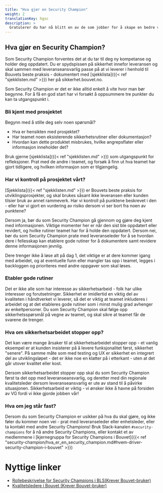 ```yaml
---
title: "Hva gjør en Security Champion"
weight: 2
translationKey: hgsc
description: >
  Gratulerer du har nå blitt en av de som jobber for å skape en bedre verden! Det vanskeligste er nå gjort, så nå skal vi bare å begynne med å ta små skritt i riktig retning.
---
```

## Hva gjør en Security Champion?
Som Security Champion forventes det at du tar til deg ny kompetanse og holder deg oppdatert. Du er spydspissen på sikkerhet innefor leveransen og skal sammen med leveranseansvarlig passe på at vi leverer i henhold til Bouvets beste praksis - dokumentert med [sjekklista]({{< ref "sjekklisten.md" >}}) her på sikkerhet.bouvet.no.

Som Security Champion er det er ikke alltid enkelt å vite hvor man bør begynne. For å få en god start har vi forsøkt å oppsummere tre punkter du kan ta utgangspunkt i.

### Bli kjent med prosjektet
Begynn med å stille deg selv noen spørsmål?

* Hva er hensikten med prosjektet?
* Har teamet noen eksisterende sikkerhetsrutiner eller dokumentasjon?
* Hvordan kan dette produktet misbrukes, hvilke angrepsflater eller informasjon inneholder det?

Bruk gjerne [sjekklista]({{< ref "sjekklisten.md" >}}) som utgangspunkt for refleksjoner. Prat med de andre i teamet, og forsøk å finn ut hva teamet har gjort tidligere, og hvilken informasjon som er tilgjengelig. 

### Har vi kontroll på prosjektet vårt?
[Sjekklista]({{< ref "sjekklisten.md" >}}) er Bouvets beste praksis for utviklingsprosjekter, og skal brukes såsant ikke leveransen eller kunden tilsier bruk av annet rammeverk. Har vi kontroll på punktene beskrevet i den - eller har vi gjort en vurdering av risiko dersom vi ser bort fra noen av punktene? 

Dersom ja, bør du som Security Champion gå gjennom og gjøre deg kjent med informasjonen. Viktige momenter her er når den sist ble oppdatert eller revidert, og hvilke rutiner teamet har for å holde den oppdatert. Dersom nei, bør du som Security Champion prate med leveranseleder for å se hvordan dere i fellesskap kan etablere gode rutiner for å dokumentere samt revidere denne informasjonen jevnlig. 

Dere trenger ikke å løse alt på dag 1, det viktige er at dere kommer igang med arbeidet, og at eventuelle funn eller mangler tas opp i teamet, legges i backloggen og prioriteres med andre oppgaver som skal løses. 

### Etabler gode rutiner
Det er ikke alle som har interesse av sikkerhetsarbeid - folk har ulike interesser og forutsetninger. Sikkerhet er imidlertid en viktig del av kvaliteten i håndtverket vi leverer, så det er viktig at teamet inkluderes i arbeidet og at det etableres gode rutiner som i minst mulig grad avhenger av enkeltpersoner. Du som Security Champion skal følge opp sikkerhetsspørsmål på vegne av teamet, og skal sikre at teamet får de svarene de trenger. 

### Hva om sikkerhetsarbeidet stopper opp?
Det kan være mange årsaker til at sikkerhetsarbeidet stopper opp - et vanlig eksempel er at kunden insisterer på å levere funksjonalitet først, sikkerhet "senere". På samme måte som med testing og UX  er sikkerhet en integrert del av utviklingsløpet - det er ikke noe en klatter på i etterkant - uten at det går utover kvalitet eller kost. 

Dersom sikkerhetsarbeidet stopper opp skal du som Security Champion først ta det opp med leveranseansvarlig, og deretter med din regionale kvalitetsleder dersom leveranseansvarlig er ute av stand til å påvirke situasjonen. Sikkerhetsarbeid er viktig - vi ønsker ikke å havne på forsiden av VG fordi vi ikke gjorde jobben vår!

### Hva om jeg står fast?
Dersom du som Security Champion er usikker på hva du skal gjøre, og ikke føler du kommer noen vei - prat med leveranseleder eller enhetsleder, eller ta kontakt med andre Security Champions! Bruk Slack-kanalen ```#security-champions``` for å nå andre Security Champions, eller kontakt et av medlemmene i [kjernegruppa for Security Champions i Bouvet]({{< ref "security-champion/hva_er_en_security_champion.md#hvem-driver-security-champion-i-bouvet" >}})

# Nyttige linker
* [Rollebeskrivelse for Security Champions i BLS(Krever Bouvet-bruker)](https://wiki.bouvet.no/display/BLS/Security+Champion)
* [Kvalitetsledere i Bouvet (Krever Bouvet-bruker)](https://wiki.bouvet.no/display/BLS/Om+kvalitetssystemet#Omkvalitetssystemet-Regionalekvalitetsledere)
